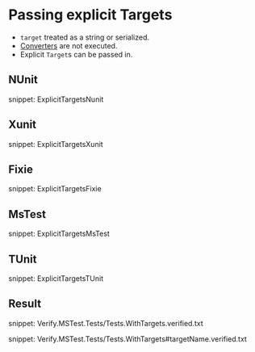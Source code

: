 # Passing explicit Targets

 * `target` treated as a string or serialized.
 * [Converters](/docs/converter.md) are not executed.
 * Explicit `Target`s can be passed in.


## NUnit

snippet: ExplicitTargetsNunit


## Xunit

snippet: ExplicitTargetsXunit


## Fixie

snippet: ExplicitTargetsFixie


## MsTest

snippet: ExplicitTargetsMsTest


## TUnit

snippet: ExplicitTargetsTUnit


## Result

snippet: Verify.MSTest.Tests/Tests.WithTargets.verified.txt

snippet: Verify.MSTest.Tests/Tests.WithTargets#targetName.verified.txt